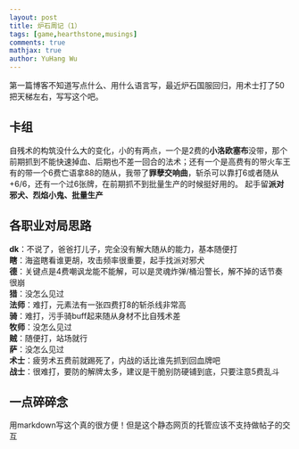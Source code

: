 ```yaml
---
layout: post
title: 炉石周记（1）
tags: [game,hearthstone,musings]
comments: true
mathjax: true
author: YuHang Wu
---
```


第一篇博客不知道写点什么、用什么语言写，最近炉石国服回归，用术士打了50把天梯左右，写写这个吧。

## 卡组
自残术的构筑没什么大的变化，小的有两点，一个是2费的**小洛欧塞布**没带，那个前期抓到不能快速掉血、后期也不差一回合的法术；还有一个是高费有的带火车王有的带一个6费亡语拿88的随从，我带了**罪孽交响曲**，斩杀可以靠打6或者随从+6/6，还有一个过6张牌，在前期抓不到批量生产的时候挺好用的。
起手留**派对邪犬、烈焰小鬼、批量生产**

## 各职业对局思路
**dk**：不说了，爸爸打儿子，完全没有解大随从的能力，基本随便打  
**瞎**：海盗瞎看谁更胡，攻击频率很重要，起手找派对邪犬  
**德**：关键点是4费嘲讽龙能不能解，可以是灵魂炸弹/桶沿警长，解不掉的话节奏很崩  
**猎**：没怎么见过  
**法师**：难打，元素法有一张四费打8的斩杀线非常高  
**骑**：难打，污手骑buff起来随从身材不比自残术差  
**牧师**：没怎么见过  
**贼**：随便打，站场就行  
**萨**：没怎么见过  
**术士**：疲劳术五费前就踢死了，内战的话比谁先抓到回血牌吧  
**战士**：很难打，要防的解牌太多，建议是干脆别防硬铺到底，只要注意5费乱斗

## 一点碎碎念
用markdown写这个真的很方便！但是这个静态网页的托管应该不支持做帖子的交互
